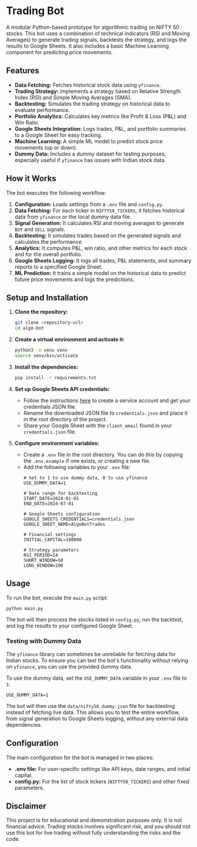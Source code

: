 # Trading Bot

A modular Python-based prototype for algorithmic trading on NIFTY 50 stocks. This bot uses a combination of technical indicators (RSI and Moving Averages) to generate trading signals, backtests the strategy, and logs the results to Google Sheets. It also includes a basic Machine Learning component for predicting price movements.

## Features

*   **Data Fetching:** Fetches historical stock data using `yfinance`.
*   **Trading Strategy:** Implements a strategy based on Relative Strength Index (RSI) and Simple Moving Averages (SMA).
*   **Backtesting:** Simulates the trading strategy on historical data to evaluate performance.
*   **Portfolio Analytics:** Calculates key metrics like Profit & Loss (P&L) and Win Ratio.
*   **Google Sheets Integration:** Logs trades, P&L, and portfolio summaries to a Google Sheet for easy tracking.
*   **Machine Learning:** A simple ML model to predict stock price movements (up or down).
*   **Dummy Data:** Includes a dummy dataset for testing purposes, especially useful if `yfinance` has issues with Indian stock data.

## How it Works

The bot executes the following workflow:

1.  **Configuration:** Loads settings from a `.env` file and `config.py`.
2.  **Data Fetching:** For each ticker in `NIFTY50_TICKERS`, it fetches historical data from `yfinance` or the local dummy data file.
3.  **Signal Generation:** It calculates RSI and moving averages to generate `BUY` and `SELL` signals.
4.  **Backtesting:** It simulates trades based on the generated signals and calculates the performance.
5.  **Analytics:** It computes P&L, win ratio, and other metrics for each stock and for the overall portfolio.
6.  **Google Sheets Logging:** It logs all trades, P&L statements, and summary reports to a specified Google Sheet.
7.  **ML Prediction:** It trains a simple model on the historical data to predict future price movements and logs the predictions.

## Setup and Installation

1.  **Clone the repository:**
    ```bash
    git clone <repository-url>
    cd algo-bot
    ```

2.  **Create a virtual environment and activate it:**
    ```bash
    python3 -m venv venv
    source venv/bin/activate
    ```

3.  **Install the dependencies:**
    ```bash
    pip install -r requirements.txt
    ```

4.  **Set up Google Sheets API credentials:**
    *   Follow the instructions [here](https://docs.gspread.org/en/latest/oauth2.html) to create a service account and get your credentials JSON file.
    *   Rename the downloaded JSON file to `credentials.json` and place it in the root directory of the project.
    *   Share your Google Sheet with the `client_email` found in your `credentials.json` file.

5.  **Configure environment variables:**
    *   Create a `.env` file in the root directory. You can do this by copying the `.env.example` if one exists, or creating a new file.
    *   Add the following variables to your `.env` file:
        ```
        # Set to 1 to use dummy data, 0 to use yfinance
        USE_DUMMY_DATA=1

        # Date range for backtesting
        START_DATE=2024-01-01
        END_DATE=2024-07-01

        # Google Sheets configuration
        GOOGLE_SHEETS_CREDENTIALS=credentials.json
        GOOGLE_SHEET_NAME=AlgoBotTrades

        # Financial settings
        INITIAL_CAPITAL=100000

        # Strategy parameters
        RSI_PERIOD=14
        SHORT_WINDOW=50
        LONG_WINDOW=100
        ```

## Usage

To run the bot, execute the `main.py` script:

```bash
python main.py
```

The bot will then process the stocks listed in `config.py`, run the backtest, and log the results to your configured Google Sheet.

### Testing with Dummy Data

The `yfinance` library can sometimes be unreliable for fetching data for Indian stocks. To ensure you can test the bot's functionality without relying on `yfinance`, you can use the provided dummy data.

To use the dummy data, set the `USE_DUMMY_DATA` variable in your `.env` file to `1`:

```
USE_DUMMY_DATA=1
```

The bot will then use the `data/nifty50_dummy.json` file for backtesting instead of fetching live data. This allows you to test the entire workflow, from signal generation to Google Sheets logging, without any external data dependencies.

## Configuration

The main configuration for the bot is managed in two places:

*   **.env file:** For user-specific settings like API keys, date ranges, and initial capital.
*   **config.py:** For the list of stock tickers (`NIFTY50_TICKERS`) and other fixed parameters.

## Disclaimer

This project is for educational and demonstration purposes only. It is not financial advice. Trading stocks involves significant risk, and you should not use this bot for live trading without fully understanding the risks and the code.
